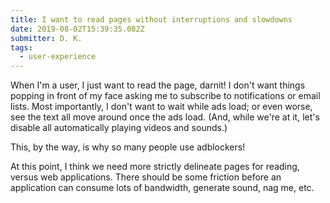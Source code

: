```yaml
---
title: I want to read pages without interruptions and slowdowns
date: 2019-08-02T15:39:35.082Z
submitter: D. K.
tags:
  - user-experience
---
```


When I'm a user, I just want to read the page, darnit! I don't want things popping in front of my face asking me to subscribe to notifications or email lists. Most importantly, I don't want to wait while ads load; or even worse, see the text all move around once the ads load. (And, while we're at it, let's disable all automatically playing videos and sounds.)

This, by the way, is why so many people use adblockers!

At this point, I think we need more strictly delineate pages for reading, versus web applications. There should be some friction before an application can consume lots of bandwidth, generate sound, nag me, etc.
